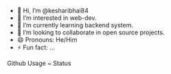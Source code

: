 - 👋 Hi, I’m @kesharibhai84
- 👀 I’m interested in web-dev.
- 🌱 I’m currently learning backend system.
- 💞️ I’m looking to collaborate in open source projects.
- 😄 Pronouns: He/Him
- ⚡ Fun fact: ...

Github Usage ~ Status

<!---
kesharibhai84/kesharibhai84 is a ✨ special ✨ repository because its `README.md` (this file) appears on your GitHub profile.
You can click the Preview link to take a look at your changes.
--->
